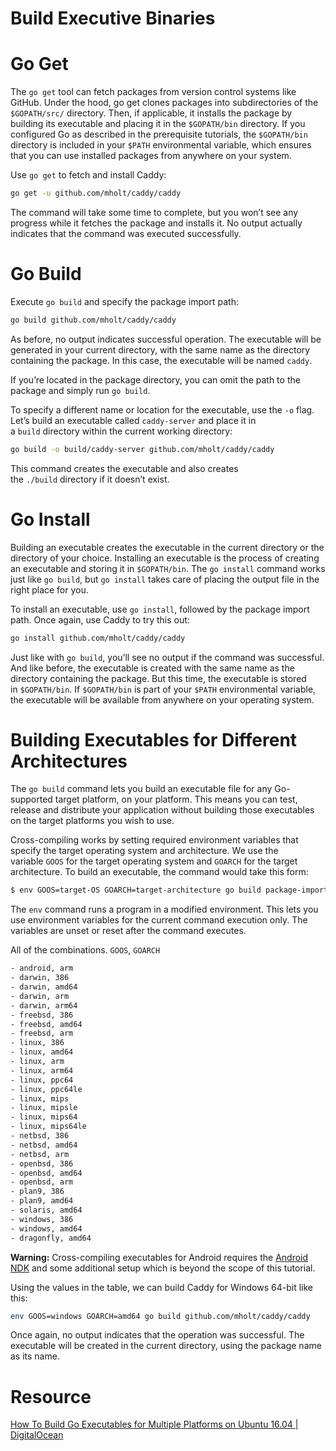 # Build Executive Binaries

# Go Get

The `go get` tool can fetch packages from version control systems like GitHub. Under the hood, go get clones packages into subdirectories of the `$GOPATH/src/` directory. Then, if applicable, it installs the package by building its executable and placing it in the `$GOPATH/bin` directory. If you configured Go as described in the prerequisite tutorials, the `$GOPATH/bin` directory is included in your `$PATH` environmental variable, which ensures that you can use installed packages from anywhere on your system.

Use `go get` to fetch and install Caddy:

```bash
go get -u github.com/mholt/caddy/caddy
```

The command will take some time to complete, but you won’t see any progress while it fetches the package and installs it. No output actually indicates that the command was executed successfully.

# Go Build

Execute `go build` and specify the package import path:

```bash
go build github.com/mholt/caddy/caddy
```

As before, no output indicates successful operation. The executable will be generated in your current directory, with the same name as the directory containing the package. In this case, the executable will be named `caddy`.

If you’re located in the package directory, you can omit the path to the package and simply run `go build`.

To specify a different name or location for the executable, use the `-o` flag. Let’s build an executable called `caddy-server` and place it in a `build` directory within the current working directory:

```bash
go build -o build/caddy-server github.com/mholt/caddy/caddy
```

This command creates the executable and also creates the `./build` directory if it doesn’t exist.

# Go Install

Building an executable creates the executable in the current directory or the directory of your choice. Installing an executable is the process of creating an executable and storing it in `$GOPATH/bin`. The `go install` command works just like `go build`, but `go install` takes care of placing the output file in the right place for you.

To install an executable, use `go install`, followed by the package import path. Once again, use Caddy to try this out:

```bash
go install github.com/mholt/caddy/caddy
```

Just like with `go build`, you’ll see no output if the command was successful. And like before, the executable is created with the same name as the directory containing the package. But this time, the executable is stored in `$GOPATH/bin`. If `$GOPATH/bin` is part of your `$PATH` environmental variable, the executable will be available from anywhere on your operating system.

# Building Executables for Different Architectures

The `go build` command lets you build an executable file for any Go-supported target platform, on your platform. This means you can test, release and distribute your application without building those executables on the target platforms you wish to use.

Cross-compiling works by setting required environment variables that specify the target operating system and architecture. We use the variable `GOOS` for the target operating system and `GOARCH` for the target architecture. To build an executable, the command would take this form:

```bash
$ env GOOS=target-OS GOARCH=target-architecture go build package-import-path
```

The `env` command runs a program in a modified environment. This lets you use environment variables for the current command execution only. The variables are unset or reset after the command executes.

All of the combinations. `GOOS`, `GOARCH`

```bash
- android, arm
- darwin, 386
- darwin, amd64
- darwin, arm
- darwin, arm64
- freebsd, 386
- freebsd, amd64
- freebsd, arm
- linux, 386
- linux, amd64
- linux, arm
- linux, arm64
- linux, ppc64
- linux, ppc64le
- linux, mips
- linux, mipsle
- linux, mips64
- linux, mips64le
- netbsd, 386
- netbsd, amd64
- netbsd, arm
- openbsd, 386
- openbsd, amd64
- openbsd, arm
- plan9, 386
- plan9, amd64
- solaris, amd64
- windows, 386
- windows, amd64
- dragonfly, amd64
```

**Warning:** Cross-compiling executables for Android requires the [Android NDK](https://developer.android.com/ndk/index.html) and some additional setup which is beyond the scope of this tutorial.

Using the values in the table, we can build Caddy for Windows 64-bit like this:

```bash
env GOOS=windows GOARCH=amd64 go build github.com/mholt/caddy/caddy
```

Once again, no output indicates that the operation was successful. The executable will be created in the current directory, using the package name as its name.

# Resource

[How To Build Go Executables for Multiple Platforms on Ubuntu 16.04 | DigitalOcean](https://www.digitalocean.com/community/tutorials/how-to-build-go-executables-for-multiple-platforms-on-ubuntu-16-04)
